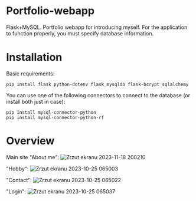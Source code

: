 # Portfolio-webapp
Flask+MySQL. Portfolio webapp for introducing myself. 
For the application to function properly, you must specify database information.

# Installation
Basic requirements:
```
pip install flask python-dotenv flask_mysqldb flask-bcrypt sqlalchemy
```
You can use one of the following connectors to connect to the database (or install both just in case):
```
pip install mysql-connector-python
pip install mysql-connector-python-rf
```
# Overview
Main site "About me":
![Zrzut ekranu 2023-11-18 200210](https://github.com/sebastianbrzustowicz/Portfolio-webapp/assets/66909222/2fb4ce9e-3d7d-4eb3-b039-b222f36f2671)

"Hobby":
![Zrzut ekranu 2023-10-25 065003](https://github.com/sebastianbrzustowicz/Portfolio-webapp/assets/66909222/71c258ac-1c41-4334-bd26-91509fea5c1b)

"Contact":
![Zrzut ekranu 2023-10-25 065022](https://github.com/sebastianbrzustowicz/Portfolio-webapp/assets/66909222/4ace4106-a81e-4892-8d4a-65f4c65bd7b2)

"Login":
![Zrzut ekranu 2023-10-25 065037](https://github.com/sebastianbrzustowicz/Portfolio-webapp/assets/66909222/7f2eff36-c5fa-4795-b57b-357b74407555)
